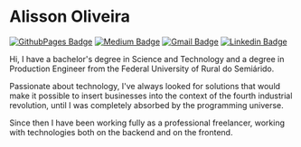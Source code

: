 # Alisson Oliveira

[![GithubPages Badge](https://img.shields.io/badge/-Portfólio-000?style=flat-square&logo=github&logoColor=white&color=black&link=https://alissonraphael.github.io/)](https://alissonraphael.github.io/)
[![Medium Badge](https://img.shields.io/badge/-Medium-000?style=flat-square&logo=Medium&logoColor=white&color=black&link=https://medium.com/@alissonraphaeloliveira)](https://medium.com/@alissonraphaeloliveira)
[![Gmail Badge](https://img.shields.io/badge/-alissonraphaeloliveira@gmail.com-000?style=flat-square&logo=Gmail&logoColor=white&color=black&link=mailto:alissonraphaelolivera@gmail.com)](mailto:alissonraphaelolivera@gmail.com)
[![Linkedin Badge](https://img.shields.io/badge/-Linkedin-000?style=flat-square&logo=linkedin&logoColor=white&color=black&link=www.linkedin.com/in/alisson-raphael-oliveira)](https://www.linkedin.com/in/alisson-raphael-oliveira/)

Hi, I have a bachelor's degree in Science and Technology and a degree in Production Engineer from the Federal University of Rural do Semiárido.

Passionate about technology, I've always looked for solutions that would make it possible to insert businesses into the context of the fourth industrial revolution, until I was completely absorbed by the programming universe.

Since then I have been working fully as a professional freelancer, working with technologies both on the backend and on the frontend.


